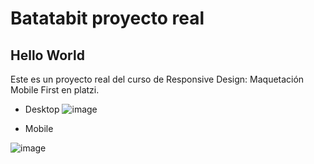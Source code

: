 # Batatabit proyecto real
## Hello World
Este es un proyecto real del curso de Responsive Design: Maquetación Mobile First en platzi.

- Desktop
![image](https://user-images.githubusercontent.com/78166827/137787370-897bf7ab-a81a-4021-8d94-65187412335f.png)

- Mobile

![image](https://user-images.githubusercontent.com/78166827/137787623-49b9b2d4-b124-4759-aa5d-90f41578b896.png)


